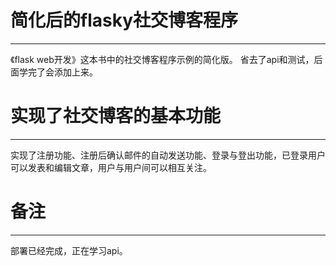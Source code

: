 **<h1>简化后的flasky社交博客程序</h1>**
***

《flask web开发》这本书中的社交博客程序示例的简化版。
省去了api和测试，后面学完了会添加上来。


**<h1>实现了社交博客的基本功能</h1>**
***

实现了注册功能、注册后确认邮件的自动发送功能、登录与登出功能，已登录用户可以发表和编辑文章，用户与用户间可以相互关注。

**<h1>备注</h1>**
***

部署已经完成，正在学习api。
